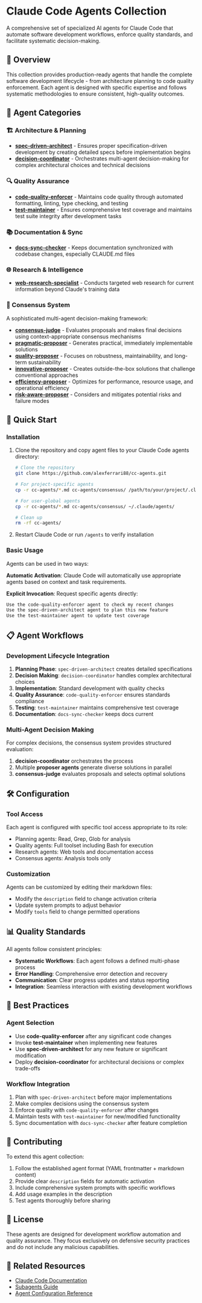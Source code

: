 # Claude Code Agents Collection

A comprehensive set of specialized AI agents for Claude Code that automate software development workflows, enforce quality standards, and facilitate systematic decision-making.

## 🎯 Overview

This collection provides production-ready agents that handle the complete software development lifecycle - from architecture planning to code quality enforcement. Each agent is designed with specific expertise and follows systematic methodologies to ensure consistent, high-quality outcomes.

## 📁 Agent Categories

### 🏗️ Architecture & Planning

- **[spec-driven-architect](spec-driven-architect.md)** - Ensures proper specification-driven development by creating detailed specs before implementation begins
- **[decision-coordinator](consensus/decision-coordinator.md)** - Orchestrates multi-agent decision-making for complex architectural choices and technical decisions

### 🔍 Quality Assurance

- **[code-quality-enforcer](code-quality-enforcer.md)** - Maintains code quality through automated formatting, linting, type checking, and testing
- **[test-maintainer](test-maintainer.md)** - Ensures comprehensive test coverage and maintains test suite integrity after development tasks

### 📚 Documentation & Sync

- **[docs-sync-checker](docs-sync-checker.md)** - Keeps documentation synchronized with codebase changes, especially CLAUDE.md files

### 🌐 Research & Intelligence

- **[web-research-specialist](web-research-specialist.md)** - Conducts targeted web research for current information beyond Claude's training data

### 🤝 Consensus System

A sophisticated multi-agent decision-making framework:

- **[consensus-judge](consensus/consensus-judge.md)** - Evaluates proposals and makes final decisions using context-appropriate consensus mechanisms
- **[pragmatic-proposer](consensus/pragmatic-proposer.md)** - Generates practical, immediately implementable solutions
- **[quality-proposer](consensus/quality-proposer.md)** - Focuses on robustness, maintainability, and long-term sustainability
- **[innovative-proposer](consensus/innovative-proposer.md)** - Creates outside-the-box solutions that challenge conventional approaches
- **[efficiency-proposer](consensus/efficiency-proposer.md)** - Optimizes for performance, resource usage, and operational efficiency
- **[risk-aware-proposer](consensus/risk-aware-proposer.md)** - Considers and mitigates potential risks and failure modes

## 🚀 Quick Start

### Installation

1. Clone the repository and copy agent files to your Claude Code agents directory:

   ```bash
   # Clone the repository
   git clone https://github.com/alexferrari88/cc-agents.git
   
   # For project-specific agents
   cp -r cc-agents/*.md cc-agents/consensus/ /path/to/your/project/.claude/agents/
   
   # For user-global agents
   cp -r cc-agents/*.md cc-agents/consensus/ ~/.claude/agents/
   
   # Clean up
   rm -rf cc-agents/
   ```

2. Restart Claude Code or run `/agents` to verify installation

### Basic Usage

Agents can be used in two ways:

**Automatic Activation**: Claude Code will automatically use appropriate agents based on context and task requirements.

**Explicit Invocation**: Request specific agents directly:

```md
Use the code-quality-enforcer agent to check my recent changes
Use the spec-driven-architect agent to plan this new feature
Use the test-maintainer agent to update test coverage
```

## 📋 Agent Workflows

### Development Lifecycle Integration

1. **Planning Phase**: `spec-driven-architect` creates detailed specifications
2. **Decision Making**: `decision-coordinator` handles complex architectural choices
3. **Implementation**: Standard development with quality checks
4. **Quality Assurance**: `code-quality-enforcer` ensures standards compliance
5. **Testing**: `test-maintainer` maintains comprehensive test coverage
6. **Documentation**: `docs-sync-checker` keeps docs current

### Multi-Agent Decision Making

For complex decisions, the consensus system provides structured evaluation:

1. **decision-coordinator** orchestrates the process
2. Multiple **proposer agents** generate diverse solutions in parallel
3. **consensus-judge** evaluates proposals and selects optimal solutions

## 🛠️ Configuration

### Tool Access

Each agent is configured with specific tool access appropriate to its role:

- Planning agents: Read, Grep, Glob for analysis
- Quality agents: Full toolset including Bash for execution
- Research agents: Web tools and documentation access
- Consensus agents: Analysis tools only

### Customization

Agents can be customized by editing their markdown files:

- Modify the `description` field to change activation criteria
- Update system prompts to adjust behavior
- Modify `tools` field to change permitted operations

## 📊 Quality Standards

All agents follow consistent principles:

- **Systematic Workflows**: Each agent follows a defined multi-phase process
- **Error Handling**: Comprehensive error detection and recovery
- **Communication**: Clear progress updates and status reporting
- **Integration**: Seamless interaction with existing development workflows

## 🎯 Best Practices

### Agent Selection

- Use **code-quality-enforcer** after any significant code changes
- Invoke **test-maintainer** when implementing new features
- Use **spec-driven-architect** for any new feature or significant modification
- Deploy **decision-coordinator** for architectural decisions or complex trade-offs

### Workflow Integration

1. Plan with `spec-driven-architect` before major implementations
2. Make complex decisions using the consensus system
3. Enforce quality with `code-quality-enforcer` after changes
4. Maintain tests with `test-maintainer` for new/modified functionality
5. Sync documentation with `docs-sync-checker` after feature completion

## 🤝 Contributing

To extend this agent collection:

1. Follow the established agent format (YAML frontmatter + markdown content)
2. Provide clear `description` fields for automatic activation
3. Include comprehensive system prompts with specific workflows
4. Add usage examples in the description
5. Test agents thoroughly before sharing

## 📄 License

These agents are designed for development workflow automation and quality assurance. They focus exclusively on defensive security practices and do not include any malicious capabilities.

## 🔗 Related Resources

- [Claude Code Documentation](https://docs.anthropic.com/en/docs/claude-code)
- [Subagents Guide](https://docs.anthropic.com/en/docs/claude-code/subagents)
- [Agent Configuration Reference](https://docs.anthropic.com/en/docs/claude-code/settings#tools-available-to-claude)
